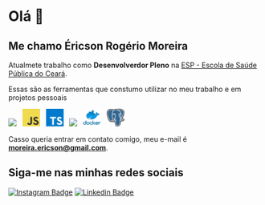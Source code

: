 # Olá 👋

## Me chamo Éricson Rogério Moreira

Atualmete trabalho como **Desenvolverdor Pleno** na [ESP - Escola de Saúde Pública do Ceará](https://www.esp.ce.gov.br/).

Essas são as ferramentas que constumo utilizar no meu trabalho e em projetos pessoais

<p>
<img
  src="https://sdtimes.com/wp-content/uploads/2018/04/1_tfZa4vsI6UusJYt_fzvGnQ.png"
  height="35px"
/>
&nbsp;
<img
  src="https://raw.githubusercontent.com/github/explore/80688e429a7d4ef2fca1e82350fe8e3517d3494d/topics/javascript/javascript.png" height="35px"
/>
&nbsp;  
<img
  src="https://raw.githubusercontent.com/github/explore/80688e429a7d4ef2fca1e82350fe8e3517d3494d/topics/typescript/typescript.png" height="35px"
/>
&nbsp;
<img
  src="https://appmasters.io/static/react-47ce6e77f039020ee2e76a10c1e988e9.png"
  height="35px"
/>
&nbsp;
<img
  src="https://raw.githubusercontent.com/github/explore/80688e429a7d4ef2fca1e82350fe8e3517d3494d/topics/docker/docker.png"
  height="35px"
/>
&nbsp;
<img
  src="https://raw.githubusercontent.com/github/explore/80688e429a7d4ef2fca1e82350fe8e3517d3494d/topics/postgresql/postgresql.png" height="35px"
/>
&nbsp;
</p>

Casso queria entrar em contato comigo, meu e-mail é **moreira.ericson@gmail.com**.

## Siga-me nas minhas redes sociais

[![Instagram Badge](https://img.shields.io/badge/-Instagram-6633cc?style=flat-square&labelColor=6633cc&logo=instagram&logoColor=white&link=https://www.instagram.com/rodrigo.goncalves.s/)](https://www.instagram.com/rodrigo.goncalves.s/)
[![Linkedin Badge](https://img.shields.io/badge/-Linkedin-6633cc?style=flat-square&logo=Linkedin&logoColor=white&link=https://www.linkedin.com/in/rodrigo-gon%C3%A7alves-santana/)](https://www.linkedin.com/in/rodrigo-gon%C3%A7alves-santana/)
